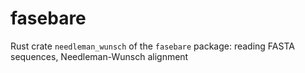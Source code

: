 # fasebare
Rust crate `needleman_wunsch` of the `fasebare` package: reading FASTA sequences, Needleman-Wunsch alignment
